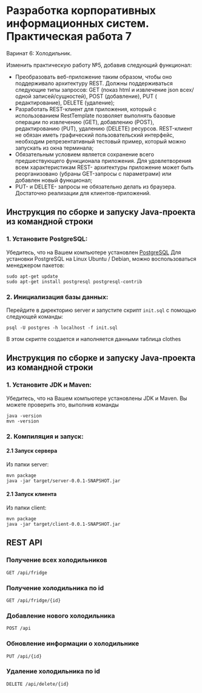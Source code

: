 # Разработка корпоративных информационных систем. Практическая работа 7
Варинат 6: Холодильник.

Изменить практическую работу №5, добавив следующий функционал:

- Преобразовать веб-приложение таким образом, чтобы оно поддерживало архитектуру REST. Должны поддерживаться следующие
  типы запросов: GET (показ html и извлечение json всех/одной записей/сущностей), POST (добавление), PUT (
  редактирование), DELETE (удаление);
- Разработать REST-клиент для приложения, который с использованием RestTemplate позволяет выполнять базовые операции по
  извлечению (GET), добавлению (POST), редактированию (PUT), удалению (DELETE) ресурсов. REST-клиент не обязан иметь
  графический пользовательский интерфейс, необходим репрезентативный тестовый пример, который можно запускать из окна
  терминала;
- Обязательным условием является сохранение всего предшествующего функционала приложения. Для удовлетворения всем
  характеристикам REST- архитектуры приложение может быть реорганизовано (убраны GET-запросы с параметрами) или добавлен
  новый функционал;
- PUT- и DELETE- запросы не обязательно делать из браузера. Достаточно реализации для клиентов-приложений.


## Инструкция по сборке и запуску Java-проекта из командной строки
### 1. Установите PostgreSQL:

Убедитесь, что на Вашем компьютере установлен [PostgreSQL](https://www.postgresql.org/download/)
Для установки PostgreSQL на Linux Ubuntu / Debian, можно воспользоваться менеджером пакетов:

```
sudo apt-get update
sudo apt-get install postgresql postgresql-contrib
```

### 2. Инициализация базы данных:

Перейдите в директорию server и запустите скрипт ```init.sql``` с помощью следующей команды:

```
psql -U postgres -h localhost -f init.sql
```

В этом скрипте cоздается и наполняется данными таблица clothes

## Инструкция по сборке и запуску Java-проекта из командной строки

### 1. Установите JDK и Maven:

Убедитесь, что на Вашем компьютере установлены JDK и Maven. 
Вы можете проверить это, выполнив команды

```
java -version
mvn -version
```

### 2. Компиляция и запуск:

#### 2.1 Запуск сервера
Из папки server:

```
mvn package
java -jar target/server-0.0.1-SNAPSHOT.jar
```

#### 2.1 Запуск клиента
Из папки client:

```
mvn package
java -jar target/client-0.0.1-SNAPSHOT.jar
```

## REST API
### Получение всех холодильников

```GET /api/fridge```

### Получение холодильника по id

```
GET /api/fridge/{id}
```

### Добавление нового холодильника

```
POST /api
```

### Обновление информации о холодильнике

```
PUT /api/{id}
```

### Удаление холодильника по id

```
DELETE /api/delete/{id}
```
